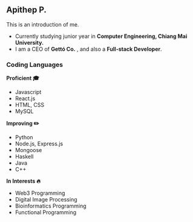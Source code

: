 ## Apithep P.
This is an introduction of me.

- Currently studying junior year in **Computer Engineering, Chiang Mai University.**
- I am a CEO of **Gettó Co.** , and also a **Full-stack Developer**.

### Coding Languages
**Proficient 🎓**
- Javascript
- React.js
- HTML, CSS
- MySQL


**Improving ✏️**
- Python
- Node.js, Express.js
- Mongoose
- Haskell
- Java
- C++

**In Interests 🔥**
- Web3 Programming
- Digital Image Processing
- Bioinformatics Programming
- Functional Programming
